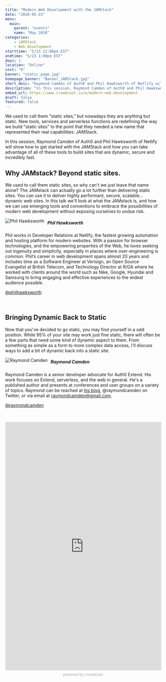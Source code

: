```yaml
---
title: "Modern Web Development with the JAMStack"
date: "2018-05-23"
menu:
  main:
    parent: "events"
    name: "May 2018"
categories:
    - JAMStack
    - Web Development
starttime: "5/23 12:00pm EST"
endtime: "5/23 1:00pm EST"
days: 1
location: "Online"
cost: "0"
banner: "static_page.jpg"
homepage_banner: "Banner_JAMStack.jpg"
short_desc: "Raymond Camden of Auth0 and Phil Hawksworth of Netlify will show how to get started with the JAMStack."
description: "In this session, Raymond Camden of Auth0 and Phil Hawksworth of Netlify will show how to get started with the JAMStack and how you can take advantage of all of these tools to build sites that are dynamic, secure and incredibly fast."
embed_url: https://www.crowdcast.io/e/modern-web-development
draft: false
featured: false
---
```


We used to call them "static sites," but nowadays they are anything but static. New tools, services and serverless functions are redefining the way we build "static sites" to the point that they needed a new name that represented their real capabilities: JAMStack.

In this session, Raymond Camden of Auth0 and Phil Hawksworth of Netlify will show how to get started with the JAMStack and how you can take advantage of all of these tools to build sites that are dynamic, secure and incredibly fast.

## Why JAMstack? Beyond static sites.

We used to call them static sites, so why can't we just leave that name alone? The JAMstack can actually go a lot further than delivering static sites. You can use it to deliver highly performant, secure, scalable... dynamic web sites. In this talk we'll look at what the JAMstack is, and how we can use emerging tools and conventions to embrace the possibilities of modern web development without exposing ourselves to undue risk.

<img src="/images/speakers/philhawksworth.jpg" style="float:left;margin-right: 10px;" alt="Phil Hawksworth">

##### Phil Hawksworth

Phil works in Developer Relations at Netlify, the fastest growing automation and hosting platform for modern websites.  With a passion for browser technologies, and the empowering properties of the Web, he loves seeking out ingenuity and simplicity, especially in places where over-engineering is common. Phil’s career in web development spans almost 20 years and includes time as a Software Engineer at Verisign, an Open Source Evangelist at British Telecom, and Technology Director at R/GA where he worked with clients around the world such as Nike, Google, Hyundai and Samsung to bring engaging and effective experiences to the widest audience possible.

<i class="fa fa-twitter" aria-hidden="true"></i> [@philhawksworth](https://twitter.com/philhawksworth)

<br style="clear:both;">

## Bringing Dynamic Back to Static

Now that you've decided to go static, you may find yourself in a odd position. While 95% of your site may work just fine static, there will often be a few parts that need some kind of dynamic aspect to them. From something as simple as a form to more complex data access, I'll discuss ways to add a bit of dynamic back into a static site.

<img src="/images/speakers/raymondcamden.jpg" style="float:left;margin-right: 10px;" alt="Raymond Camden">

##### Raymond Camden

Raymond Camden is a senior developer advocate for Auth0 Extend. His work focuses on Extend, serverless, and the web in general. He's a published author and presents at conferences and user groups on a variety of topics. Raymond can be reached at [his blog](www.raymondcamden.com), @raymondcamden on Twitter, or via email at raymondcamden@gmail.com.

<i class="fa fa-twitter" aria-hidden="true"></i> [@raymondcamden](https://twitter.com/raymondcamden)

<br style="clear:both;">

<a name="register"></a>

<iframe width="100%" height="800" frameborder="0" marginheight="0" marginwidth="0" allowtransparency="true" src="https://www.crowdcast.io/e/modern-web-development?navlinks=false&embed=true" style="border: 1px solid #EEE;border-radius:3px;"></iframe><a href="https://www.crowdcast.io/?utm_source=embed&utm_medium=website&utm_campaign=embed" style="color: #aaa; font-family: 'Helvetica', 'Arial', sans-serif;text-decoration: none;display: block;text-align: center;font-size: 13px;padding: 5px 0;">powered by crowdcast</a>
